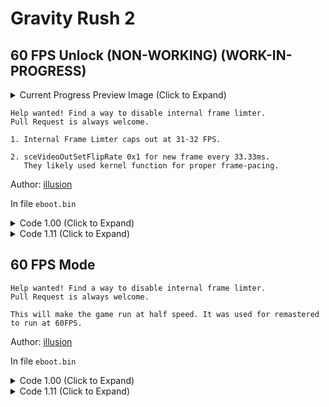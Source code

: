 # Gravity Rush 2

## 60 FPS Unlock (NON-WORKING) (WORK-IN-PROGRESS)

<details>
<summary>Current Progress Preview Image (Click to Expand)</summary>

<p align="center">
<img src="https://storage.googleapis.com/assets-illusion0001/images/patches/preview/GravityDaze2/GD2-32FPS.png">
</p>

</details>

```
Help wanted! Find a way to disable internal frame limter.
Pull Request is always welcome.

1. Internal Frame Limter caps out at 31-32 FPS.

2. sceVideoOutSetFlipRate 0x1 for new frame every 33.33ms.
   They likely used kernel function for proper frame-pacing.
```

Author: [illusion](https://github.com/illusion0001)

In file `eboot.bin`

<details>
<summary>Code 1.00 (Click to Expand)</summary>

```
BE 01 00 00 00 E8 86 F2 F6 00

BE 00 00 00 00 E8 86 F2 F6 00
```

</details>

<details>
<summary>Code 1.11 (Click to Expand)</summary>

```
BE 01 00 00 00 E8 86 10 FB 00

BE 00 00 00 00 E8 86 10 FB 00
```

</details>

## 60 FPS Mode

```
Help wanted! Find a way to disable internal frame limter.
Pull Request is always welcome.

This will make the game run at half speed. It was used for remastered to run at 60FPS.
```

Author: [illusion](https://github.com/illusion0001)

In file `eboot.bin`

<details>
<summary>Code 1.00 (Click to Expand)</summary>

```
C6 05 3C D2 65 01 01

C6 05 3C D2 65 01 00
```

</details>

<details>
<summary>Code 1.11 (Click to Expand)</summary>

```
C6 05 BC 65 6A 01 01

C6 05 BC 65 6A 01 00
```

</details>
